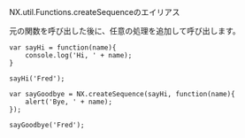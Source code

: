 NX.util.Functions.createSequenceのエイリアス

元の関数を呼び出した後に、任意の処理を追加して呼び出します。

<div class="long">

    var sayHi = function(name){
        console.log('Hi, ' + name);
    }

    sayHi('Fred');

    var sayGoodbye = NX.createSequence(sayHi, function(name){
        alert('Bye, ' + name);
    });

    sayGoodbye('Fred');

